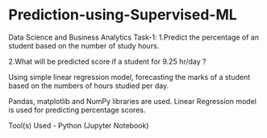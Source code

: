 # Prediction-using-Supervised-ML

Data Science and Business Analytics Task-1: 
1.Predict the percentage of an student based on the number of study hours.

2.What will be predicted score if a student for 9.25 hr/day ?

Using simple linear regression model, forecasting the marks of a student based on the numbers of hours studied per day. 

Pandas, matplotlib and NumPy libraries are used. Linear Regression model is used for predicting percentage scores.

Tool(s) Used - Python (Jupyter Notebook)
